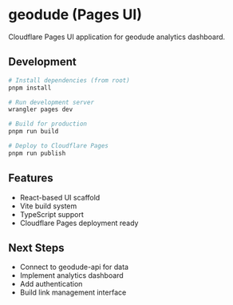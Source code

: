# geodude (Pages UI)

Cloudflare Pages UI application for geodude analytics dashboard.

## Development

```bash
# Install dependencies (from root)
pnpm install

# Run development server
wrangler pages dev

# Build for production
pnpm run build

# Deploy to Cloudflare Pages
pnpm run publish
```

## Features

- React-based UI scaffold
- Vite build system
- TypeScript support
- Cloudflare Pages deployment ready

## Next Steps

- Connect to geodude-api for data
- Implement analytics dashboard
- Add authentication
- Build link management interface
